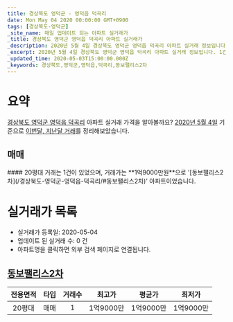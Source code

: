 ```yaml
---
title: 경상북도 영덕군 - 영덕읍 덕곡리
date: Mon May 04 2020 00:00:00 GMT+0900
tags: [경상북도-영덕군]
_site_name: 매일 업데이트 되는 아파트 실거래가
_title: 경상북도 영덕군 영덕읍 덕곡리 아파트 실거래가
_description: 2020년 5월 4일 경상북도 영덕군 영덕읍 덕곡리 아파트 실거래 정보입니다. 1건 아파트 정보가 있습니다.
_excerpt: 2020년 5월 4일 경상북도 영덕군 영덕읍 덕곡리 아파트 실거래 정보입니다. 1건 아파트 정보가 있습니다.
_updated_time: 2020-05-03T15:00:00.000Z
_keywords: 경상북도,영덕군,영덕읍,덕곡리,동보팰리스2차
---
```





# 요약
<ins>경상북도 영덕군 영덕읍 덕곡리</ins> 아파트 실거래 가격을 알아볼까요? <ins>2020년 5월 4일</ins> 기준으로 <ins>이번달, 지난달 거래</ins>를 정리해보았습니다.

## 매매
<div class="container">
<div class="twelve columns" markdown="1">
#### 20평대
거래는 1건이 있었으며, 거래가는 **1억9000만원**으로 '[동보팰리스2차](/경상북도-영덕군-영덕읍-덕곡리/#동보팰리스2차)' 아파트이었습니다.
</div>
</div>



# 실거래가 목록
- 실거래가 등록일: 2020-05-04
- 업데이트 된 실거래 수: 0 건
- 아파트명을 클릭하면 외부 검색 페이지로 연결됩니다.

## [동보팰리스2차](#동보팰리스2차)

|전용면적|타입|거래수|최고가|평균가|최저가|
|:---:|:---:|:---:|:---:|:---:|:---:|
|20평대|<span class="deal-type-1">매매</span>|1|1억9000만|1억9000만|1억9000만|

<br/>



